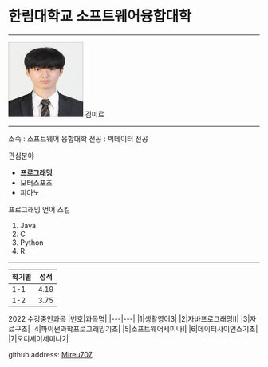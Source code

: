 # 한림대학교 소프트웨어융합대학
-----
<img src=Mireu.jpg height=150 width=150>
김미르

----

소속 : 소프트웨어 융합대학
전공 : 빅데이터 전공

관심분야   
* **프로그래밍**
* 모터스포츠
* 피아노

프로그래밍 언어 스킬
1. Java
2. C
3. Python
4. R

-------------

|학기별|성적| 
|---|---|
|1-1|4.19|
|1-2|3.75|


2022 수강중인과목
|번호|과목명|
|---|---|
|1|생활영어3|
|2|자바프로그래밍II|
|3|자료구조|
|4|파이썬과학프로그래밍기초|
|5|소프트웨어세미나I|
|6|데이터사이언스기초|
|7|오디세이세미나2|


github address: [Mireu707][github]

[github]:https://github.com/Mireu707
